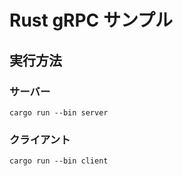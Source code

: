 # Rust gRPC サンプル

## 実行方法

### サーバー
```
cargo run --bin server
```

### クライアント
```
cargo run --bin client
```
